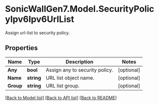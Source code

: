 # SonicWallGen7.Model.SecurityPolicyIpv6Ipv6UrlList
Assign url-list to security policy.

## Properties

Name | Type | Description | Notes
------------ | ------------- | ------------- | -------------
**Any** | **bool** | Assign any to security policy. | [optional] 
**Name** | **string** | URL list object name. | [optional] 
**Group** | **string** | URL list group. | [optional] 

[[Back to Model list]](../README.md#documentation-for-models) [[Back to API list]](../README.md#documentation-for-api-endpoints) [[Back to README]](../README.md)

